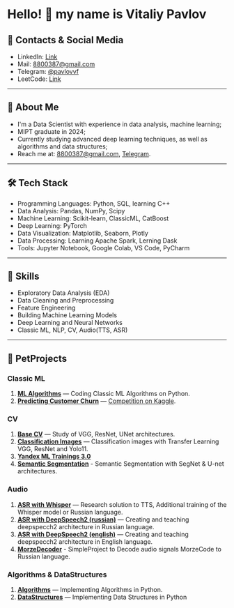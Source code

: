 # Hello! 👋 my name is Vitaliy Pavlov

## 💬 Contacts & Social Media
- LinkedIn: [Link](https://www.linkedin.com/in/talium/)
- Mail: 8800387@gmail.com
- Telegram: [@pavlovvf](https://t.me/pavlovvf)
- LeetCode: [Link](https://leetcode.com/u/TaliyIvanov/)

---

## 🚀 About Me
- I'm a Data Scientist with experience in data analysis, machine learning;
- MIPT graduate in 2024;
- Currently studying advanced deep learning techniques, as well as algorithms and data structures;
- Reach me at: 8800387@gmail.com, [Telegram](https://t.me/pavlovvf).

---

## 🛠️ Tech Stack
- Programming Languages: Python, SQL, learning C++
- Data Analysis: Pandas, NumPy, Scipy
- Machine Learning: Scikit-learn, ClassicML, CatBoost
- Deep Learning: PyTorch
- Data Visualization: Matplotlib, Seaborn, Plotly
- Data Processing: Learning Apache Spark, Lerning Dask
- Tools: Jupyter Notebook, Google Colab, VS Code, PyCharm

---

## 📝 Skills
- Exploratory Data Analysis (EDA)
- Data Cleaning and Preprocessing
- Feature Engineering
- Building Machine Learning Models
- Deep Learning and Neural Networks
- Classic ML, NLP, CV, Audio(TTS, ASR)

---

## 💼 PetProjects
### Classic ML
1. **[ML Algorithms](https://github.com/TaliyIvanov/AlgorithmsML)** — Coding Classic ML Algorithms on Python.
2. **[Predicting Customer Churn](https://github.com/TaliyIvanov/PetProjects/tree/main/ClassicML/01.A-Money)** — [
Competition on Kaggle](https://www.kaggle.com/competitions/adengi-internship).

### CV
1. **[Base CV](https://github.com/TaliyIvanov/CNN-with-PyTorch-VGG-ResNet-UNet-)** — Study of VGG, ResNet, UNet architectures.
2. **[Classification Images](https://github.com/TaliyIvanov/PetProjects/tree/main/CV/01.Classification_Images)** — Classification images with Transfer Learning VGG, ResNet and Yolo11.
3. **[Yandex ML Trainings 3.0](https://github.com/TaliyIvanov/PetProjects/tree/main/CV/02.ML%20trainings%203.0%20Yandex%20)**
4. **[Semantic Segmentation](https://github.com/TaliyIvanov/PetProjects/tree/main/CV/03.Semantic%20Segmentation)** - Semantic Segmentation with SegNet & U-net architectures.

### Audio
1. **[ASR with Whisper](https://colab.research.google.com/drive/1Cq1whnNRWOI4RqNJjA2uWk5K7a_oWJnm?usp=sharing)** — Research solution to TTS, Additional training of the Whisper model or Russian language.
2. **[ASR with DeepSpeech2 (russian)](https://github.com/TaliyIvanov/PetProjects/tree/main/Audio/03.%20ASR)** — Creating and teaching deepspecch2 architecture in Russian language.
3. **[ASR with DeepSpeech2 (english)](https://github.com/TaliyIvanov/PetProjects/tree/main/Audio/04.ASR_DeepSpeech2_English)** — Creating and teaching deepspecch2 architecture in English language.
4. **[MorzeDecoder](https://github.com/TaliyIvanov/PetProjects/tree/main/Audio/05.MorzeDecoder)** - SimpleProject to Decode audio signals MorzeCode to Russian language.

### Algorithms & DataStructures
1. **[Algorithms](https://github.com/TaliyIvanov/Algorithms)** — Implementing Algorithms in Python.
2. **[DataStructures](https://github.com/TaliyIvanov/DataStructures)** — Implementing Data Structures in Python
